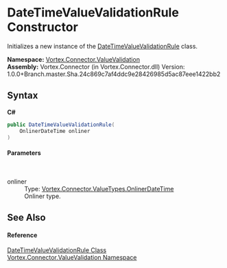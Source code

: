 # DateTimeValueValidationRule Constructor 
 

Initializes a new instance of the <a href="T_Vortex_Connector_ValueValidation_DateTimeValueValidationRule.md">DateTimeValueValidationRule</a> class.

**Namespace:**&nbsp;<a href="N_Vortex_Connector_ValueValidation.md">Vortex.Connector.ValueValidation</a><br />**Assembly:**&nbsp;Vortex.Connector (in Vortex.Connector.dll) Version: 1.0.0+Branch.master.Sha.24c869c7af4ddc9e28426985d5ac87eee1422bb2

## Syntax

**C#**<br />
``` C#
public DateTimeValueValidationRule(
	OnlinerDateTime onliner
)
```


#### Parameters
&nbsp;<dl><dt>onliner</dt><dd>Type: <a href="T_Vortex_Connector_ValueTypes_OnlinerDateTime.md">Vortex.Connector.ValueTypes.OnlinerDateTime</a><br />Onliner type.</dd></dl>

## See Also


#### Reference
<a href="T_Vortex_Connector_ValueValidation_DateTimeValueValidationRule.md">DateTimeValueValidationRule Class</a><br /><a href="N_Vortex_Connector_ValueValidation.md">Vortex.Connector.ValueValidation Namespace</a><br />